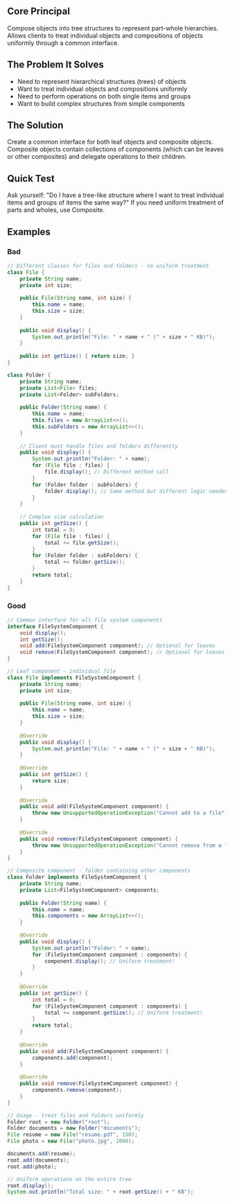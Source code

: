## Core Principal

Compose objects into tree structures to represent part-whole hierarchies. Allows clients to treat individual objects and compositions of objects uniformly through a common interface.

## The Problem It Solves

- Need to represent hierarchical structures (trees) of objects
- Want to treat individual objects and compositions uniformly
- Need to perform operations on both single items and groups
- Want to build complex structures from simple components

## The Solution

Create a common interface for both leaf objects and composite objects. Composite objects contain collections of components (which can be leaves or other composites) and delegate operations to their children.

## Quick Test

Ask yourself: "Do I have a tree-like structure where I want to treat individual items and groups of items the same way?" If you need uniform treatment of parts and wholes, use Composite.

## Examples

### Bad

```java
// Different classes for files and folders - no uniform treatment
class File {
    private String name;
    private int size;
    
    public File(String name, int size) {
        this.name = name;
        this.size = size;
    }
    
    public void display() {
        System.out.println("File: " + name + " (" + size + " KB)");
    }
    
    public int getSize() { return size; }
}

class Folder {
    private String name;
    private List<File> files;
    private List<Folder> subFolders;
    
    public Folder(String name) {
        this.name = name;
        this.files = new ArrayList<>();
        this.subFolders = new ArrayList<>();
    }
    
    // Client must handle files and folders differently
    public void display() {
        System.out.println("Folder: " + name);
        for (File file : files) {
            file.display(); // Different method call
        }
        for (Folder folder : subFolders) {
            folder.display(); // Same method but different logic needed
        }
    }
    
    // Complex size calculation
    public int getSize() {
        int total = 0;
        for (File file : files) {
            total += file.getSize();
        }
        for (Folder folder : subFolders) {
            total += folder.getSize();
        }
        return total;
    }
}
```

### Good

```java
// Common interface for all file system components
interface FileSystemComponent {
    void display();
    int getSize();
    void add(FileSystemComponent component); // Optional for leaves
    void remove(FileSystemComponent component); // Optional for leaves
}

// Leaf component - individual file
class File implements FileSystemComponent {
    private String name;
    private int size;
    
    public File(String name, int size) {
        this.name = name;
        this.size = size;
    }
    
    @Override
    public void display() {
        System.out.println("File: " + name + " (" + size + " KB)");
    }
    
    @Override
    public int getSize() {
        return size;
    }
    
    @Override
    public void add(FileSystemComponent component) {
        throw new UnsupportedOperationException("Cannot add to a file");
    }
    
    @Override
    public void remove(FileSystemComponent component) {
        throw new UnsupportedOperationException("Cannot remove from a file");
    }
}

// Composite component - folder containing other components
class Folder implements FileSystemComponent {
    private String name;
    private List<FileSystemComponent> components;
    
    public Folder(String name) {
        this.name = name;
        this.components = new ArrayList<>();
    }
    
    @Override
    public void display() {
        System.out.println("Folder: " + name);
        for (FileSystemComponent component : components) {
            component.display(); // Uniform treatment!
        }
    }
    
    @Override
    public int getSize() {
        int total = 0;
        for (FileSystemComponent component : components) {
            total += component.getSize(); // Uniform treatment!
        }
        return total;
    }
    
    @Override
    public void add(FileSystemComponent component) {
        components.add(component);
    }
    
    @Override
    public void remove(FileSystemComponent component) {
        components.remove(component);
    }
}

// Usage - treat files and folders uniformly
Folder root = new Folder("root");
Folder documents = new Folder("documents");
File resume = new File("resume.pdf", 150);
File photo = new File("photo.jpg", 2000);

documents.add(resume);
root.add(documents);
root.add(photo);

// Uniform operations on the entire tree
root.display();
System.out.println("Total size: " + root.getSize() + " KB");
```